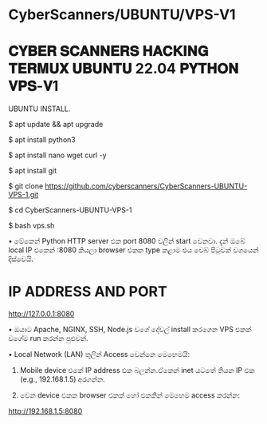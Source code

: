 # CyberScanners/UBUNTU/VPS-V1

# 𝐂𝐘𝐁𝐄𝐑 𝐒𝐂𝐀𝐍𝐍𝐄𝐑𝐒 𝐇𝐀𝐂𝐊𝐈𝐍𝐆 𝐓𝐄𝐑𝐌𝐔𝐗 𝐔𝐁𝐔𝐍𝐓𝐔 22.04 𝐏𝐘𝐓𝐇𝐎𝐍 𝐕𝐏𝐒-𝐕1

UBUNTU INSTALL.

$ apt update && apt upgrade

$ apt install python3

$ apt install nano wget curl -y

$ apt install git

$ git clone https://github.com/cyberscanners/CyberScanners-UBUNTU-VPS-1.git

$ cd CyberScanners-UBUNTU-VPS-1

$ bash vps.sh

• මේකෙන් Python HTTP server එක port 8080 වලින් start වෙනවා. දැන් ඔබේ local IP එකෙන් <IP>:8080 කියලා browser එකක type කළාම එය වෙබ් පිටුවක් වශයෙන් දිස්වෙයි.

# IP ADDRESS AND PORT

http://127.0.0.1:8080

• ඔයාට Apache, NGINX, SSH, Node.js වගේ දේවල් install කරගෙන VPS එකක් වගේම run කරන්න පුළුවන්.

• Local Network (LAN) තුලින් Access වෙන්නෙ මෙහෙමයි:

1. Mobile device එකේ IP address එක බලන්න.ඒකෙන් inet යටතේ තියන IP එක (e.g., 192.168.1.5) අරගන්න.

2. වෙන device එකක browser එකක් හෝ එකකින් මෙහෙම access කරන්න:

http://192.168.1.5:8080

